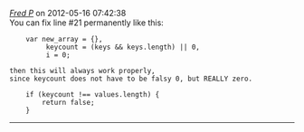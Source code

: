 *[Fred P]()* on 2012-05-16 07:42:38  
You can fix line #21 permanently like this:

```
    var new_array = {},
         keycount = (keys && keys.length) || 0,
         i = 0;

then this will always work properly, 
since keycount does not have to be falsy 0, but REALLY zero.

    if (keycount !== values.length) {
        return false;
    }

```

---------------------------------------
